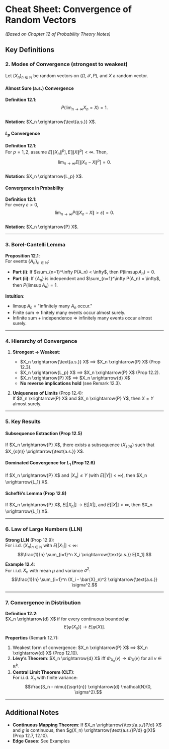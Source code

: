 
# Cheat Sheet: Convergence of Random Vectors  
*(Based on Chapter 12 of Probability Theory Notes)*  


## Key Definitions  

### 2. **Modes of Convergence**  (strongest to weakest)
Let $(X_n)_{n \in \mathbb{N}}$ be random vectors on $(\Omega, \mathcal{F}, P)$, and $X$ a random vector.  

#### **Almost Sure (a.s.) Convergence**  
**Definition 12.1**:  
$$P\left(\lim_{n \to \infty} X_n = X\right) = 1.$$  
**Notation**: $X_n \xrightarrow{\text{a.s.}} X$.  

#### **$L_p$ Convergence**  
**Definition 12.1**:  
For $p = 1, 2$, assume $E[\|X_n\|^p], E[\|X\|^p] < \infty$. Then,  
$$\lim_{n \to \infty} E\left[\|X_n - X\|^p\right] = 0.$$  
**Notation**: $X_n \xrightarrow{L_p} X$.  

#### **Convergence in Probability**  
**Definition 12.1**:  
For every $\varepsilon > 0$,  
$$\lim_{n \to \infty} P\left(\|X_n - X\| > \varepsilon\right) = 0.$$  
**Notation**: $X_n \xrightarrow{P} X$.  

---

### 3. **Borel-Cantelli Lemma**  
**Proposition 12.1**:  
For events $\{A_n\}_{n \in \mathbb{N}}$:  
- **Part (i)**: If $\sum_{n=1}^\infty P(A_n) < \infty$, then $P\left(\limsup A_n\right) = 0$.  
- **Part (ii)**: If $\{A_n\}$ is independent and $\sum_{n=1}^\infty P(A_n) = \infty$, then $P\left(\limsup A_n\right) = 1$.  

**Intuition**:  
- $\limsup A_n$ = "infinitely many $A_n$ occur."  
- Finite sum ⇒ finitely many events occur almost surely.  
- Infinite sum + independence ⇒ infinitely many events occur almost surely.  

---

### 4. **Hierarchy of Convergence**  
1. **Strongest → Weakest**:  
   - $X_n \xrightarrow{\text{a.s.}} X$ ⟹ $X_n \xrightarrow{P} X$ (Prop 12.3).  
   - $X_n \xrightarrow{L_p} X$ ⟹ $X_n \xrightarrow{P} X$ (Prop 12.2).  
   -  $X_n \xrightarrow{P} X$ ⟹ $X_n \xrightarrow{d} X$ 
   - **No reverse implications hold** (see Remark 12.3).  

2. **Uniqueness of Limits** (Prop 12.4):  
   If $X_n \xrightarrow{P} X$ and $X_n \xrightarrow{P} Y$, then $X = Y$ almost surely.  

---

### 5. **Key Results**  
#### **Subsequence Extraction** (Prop 12.5)  
If $X_n \xrightarrow{P} X$, there exists a subsequence $(X_{s(n)})$ such that $X_{s(n)} \xrightarrow{\text{a.s.}} X$.  

#### **Dominated Convergence for $L_1$** (Prop 12.6)  
If $X_n \xrightarrow{P} X$ and $|X_n| \leq Y$ (with $E[|Y|] < \infty$), then $X_n \xrightarrow{L_1} X$.  

#### **Scheffé’s Lemma** (Prop 12.8)  
If $X_n \xrightarrow{P} X$, $E[|X_n|] \to E[|X|]$, and $E[|X|] < \infty$, then $X_n \xrightarrow{L_1} X$.  

---

### 6. **Law of Large Numbers (LLN)**  
**Strong LLN** (Prop 12.9):  
For i.i.d. $(X_n)_{n \in \mathbb{N}}$ with $E[|X_1|] < \infty$:  
$$\frac{1}{n} \sum_{i=1}^n X_i \xrightarrow{\text{a.s.}} E[X_1].$$  

**Example 12.4**:  
For i.i.d. $X_n$ with mean $\mu$ and variance $\sigma^2$:  
$$\frac{1}{n} \sum_{i=1}^n (X_i - \bar{X}_n)^2 \xrightarrow{\text{a.s.}} \sigma^2.$$  

---

### 7. **Convergence in Distribution**  
**Definition 12.2**:  
$X_n \xrightarrow{d} X$ if for every continuous bounded $\varphi$:  
$$E[\varphi(X_n)] \to E[\varphi(X)].$$  

**Properties** (Remark 12.7):  
1. Weakest form of convergence: $X_n \xrightarrow{P} X$ ⟹ $X_n \xrightarrow{d} X$ (Prop 12.10).  
2. **Lévy’s Theorem**: $X_n \xrightarrow{d} X$ iff $\Phi_{X_n}(v) \to \Phi_X(v)$ for all $v \in \mathbb{R}^k$.  
3. **Central Limit Theorem (CLT)**:  
   For i.i.d. $X_n$ with finite variance:  
   $$\frac{S_n - n\mu}{\sqrt{n}} \xrightarrow{d} \mathcal{N}(0, \sigma^2).$$  

---

## Additional Notes  
- **Continuous Mapping Theorem**: If $X_n \xrightarrow{\text{a.s./}P/d} X$ and $g$ is continuous, then $g(X_n) \xrightarrow{\text{a.s./}P/d} g(X)$ (Prop 12.7, 12.10).  
- **Edge Cases**: See Examples